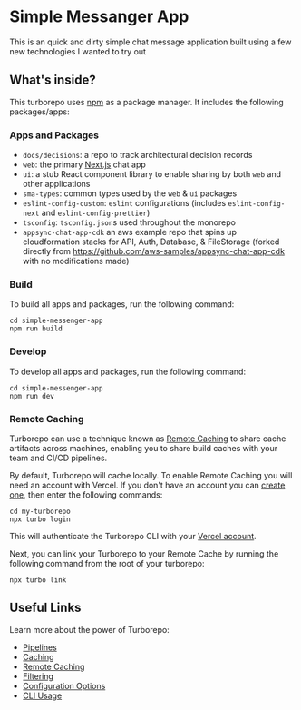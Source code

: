 # Simple Messanger App

This is an quick and dirty simple chat message application built using a few new technologies I wanted to try out

## What's inside?

This turborepo uses [npm](https://www.npmjs.com/) as a package manager. It includes the following packages/apps:

### Apps and Packages

- `docs/decisions`: a repo to track architectural decision records
- `web`: the primary [Next.js](https://nextjs.org/) chat app
- `ui`: a stub React component library to enable sharing by both `web` and other applications
- `sma-types`: common types used by the `web` & `ui` packages
- `eslint-config-custom`: `eslint` configurations (includes `eslint-config-next` and `eslint-config-prettier`)
- `tsconfig`: `tsconfig.json`s used throughout the monorepo
- `appsync-chat-app-cdk` an aws example repo that spins up cloudformation stacks for API, Auth, Database, & FileStorage (forked directly from https://github.com/aws-samples/appsync-chat-app-cdk with no modifications made)

### Build

To build all apps and packages, run the following command:

```
cd simple-messenger-app
npm run build
```

### Develop

To develop all apps and packages, run the following command:

```
cd simple-messenger-app
npm run dev
```

### Remote Caching

Turborepo can use a technique known as [Remote Caching](https://turbo.build/repo/docs/core-concepts/remote-caching) to share cache artifacts across machines, enabling you to share build caches with your team and CI/CD pipelines.

By default, Turborepo will cache locally. To enable Remote Caching you will need an account with Vercel. If you don't have an account you can [create one](https://vercel.com/signup), then enter the following commands:

```
cd my-turborepo
npx turbo login
```

This will authenticate the Turborepo CLI with your [Vercel account](https://vercel.com/docs/concepts/personal-accounts/overview).

Next, you can link your Turborepo to your Remote Cache by running the following command from the root of your turborepo:

```
npx turbo link
```

## Useful Links

Learn more about the power of Turborepo:

- [Pipelines](https://turbo.build/repo/docs/core-concepts/monorepos/running-tasks)
- [Caching](https://turbo.build/repo/docs/core-concepts/caching)
- [Remote Caching](https://turbo.build/repo/docs/core-concepts/remote-caching)
- [Filtering](https://turbo.build/repo/docs/core-concepts/monorepos/filtering)
- [Configuration Options](https://turbo.build/repo/docs/reference/configuration)
- [CLI Usage](https://turbo.build/repo/docs/reference/command-line-reference)
